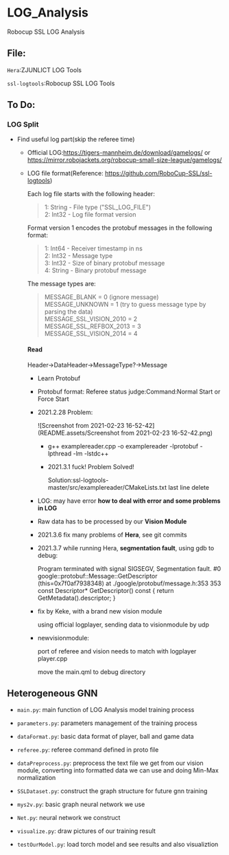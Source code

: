 # LOG_Analysis
Robocup SSL LOG Analysis



## File:

`Hera`:ZJUNLICT LOG Tools

`ssl-logtools`:Robocup SSL LOG Tools



## To Do:

### LOG Split

- Find useful log part(skip the referee time)

  - Official LOG:https://tigers-mannheim.de/download/gamelogs/ or https://mirror.robojackets.org/robocup-small-size-league/gamelogs/

  - LOG file format(Reference: https://github.com/RoboCup-SSL/ssl-logtools)

    Each log file starts with the following header:

    > 1: String - File type ("SSL_LOG_FILE") <br>
    > 2: Int32  - Log file format version <br>

    Format version 1 encodes the protobuf messages in the following format:

    > 1: Int64  - Receiver timestamp in ns <br>
    > 2: Int32  - Message type <br>
    > 3: Int32  - Size of binary protobuf message <br>
    > 4: String - Binary protobuf message <br>

    The message types are:

    > MESSAGE_BLANK           = 0 (ignore message)<br>
    > MESSAGE_UNKNOWN         = 1 (try to guess message type by parsing the data)<br>
    > MESSAGE_SSL_VISION_2010 = 2<br>
    > MESSAGE_SSL_REFBOX_2013 = 3<br>
    > MESSAGE_SSL_VISION_2014 = 4<br>

    #### Read 

    Header->DataHeader->MessageType?->Message

    - Learn Protobuf

    - Protobuf format: Referee status judge:Command:Normal Start or Force Start

    - 2021.2.28 Problem:

      ![Screenshot from 2021-02-23 16-52-42](README.assets/Screenshot from 2021-02-23 16-52-42.png)

      - g++ examplereader.cpp -o examplereader -lprotobuf -lpthread -lm -lstdc++

      - 2021.3.1 fuck! Problem Solved!

        Solution:ssl-logtools-master/src/examplereader/CMakeLists.txt last line delete

    - LOG: may have error    **how to deal with error and some problems in LOG**
    
    - Raw data has to be processed by our **Vision Module**
    
    - 2021.3.6 fix many problems of **Hera**, see git commits
    
    - 2021.3.7 while running Hera, **segmentation fault**,  using gdb to debug:
    
      Program terminated with signal SIGSEGV, Segmentation fault.
      #0  google::protobuf::Message::GetDescriptor (this=0x7f0af7938348)
          at ./google/protobuf/message.h:353
      353	  const Descriptor* GetDescriptor() const { return GetMetadata().descriptor; }
    
    - fix by Keke, with a brand new vision module 
    
      using official logplayer, sending data to visionmodule by udp
    
    - newvisionmodule:
    
      port of referee and vision needs to match with logplayer player.cpp
    
      move the main.qml to debug directory



## Heterogeneous GNN

- `main.py`: main function of LOG Analysis model training process

- `parameters.py`: parameters management of the training process

- `dataFormat.py`: basic data format of player, ball and game data

- `referee.py`: referee command defined in proto file

- `dataPreprocess.py`: preprocess the text file we get from our vision module, converting into formatted data we can use and doing Min-Max normalization

- `SSLDataset.py`: construct the graph structure for future gnn training

- `mys2v.py`: basic graph neural network we use 

- `Net.py`: neural network we construct

- `visualize.py`: draw pictures of our training result

- `testOurModel.py`: load torch model and see results and also visualiztion

